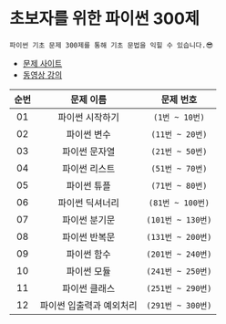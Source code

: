 # 초보자를 위한 파이썬 300제

    파이썬 기초 문제 300제를 통해 기초 문법을 익힐 수 있습니다.😎

* [문제 사이트](https://wikidocs.net/book/922)
* [동영상 강의](https://youtube.com/playlist?list=PLNPt2ycoheHqhS_OP4XA8nWycWQWnQtki)

| 순번 | 문제 이름 | 문제 번호 |
|:----------:|:----------:|:----------:|
| 01 | 파이썬 시작하기 | `(1번 ~ 10번)` |
| 02 | 파이썬 변수 | `(11번 ~ 20번)` | 
| 03 | 파이썬 문자열 | `(21번 ~ 50번)` |
| 04 | 파이썬 리스트 | `(51번 ~ 70번)` |
| 05 | 파이썬 튜플 | `(71번 ~ 80번)` |
| 06 | 파이썬 딕셔너리 | `(81번 ~ 100번)` |
| 07 | 파이썬 분기문 | `(101번 ~ 130번)` |
| 08 | 파이썬 반복문 | `(131번 ~ 200번)` |
| 09 | 파이썬 함수 | `(201번 ~ 240번)` |   
| 10 | 파이썬 모듈 | `(241번 ~ 250번)` |
| 11 | 파이썬 클래스 | `(251번 ~ 290번)` |
| 12 | 파이썬 입출력과 예외처리 | `(291번 ~ 300번)` |

